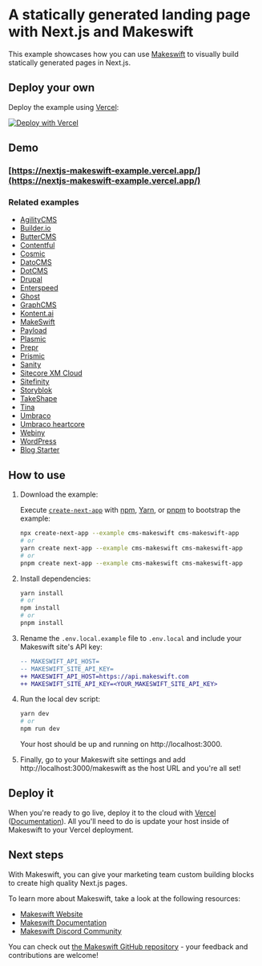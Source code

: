 # A statically generated landing page with Next.js and Makeswift

This example showcases how you can use [Makeswift](https://www.makeswift.com/) to visually build statically generated pages in Next.js.

## Deploy your own

Deploy the example using [Vercel](https://vercel.com?utm_source=github&utm_medium=readme&utm_campaign=next-example):

[![Deploy with Vercel](https://vercel.com/button)](https://vercel.com/new/clone?repository-url=https://github.com/vercel/next.js/tree/canary/examples/cms-makeswift&project-name=cms-makeswift&repository-name=cms-makeswift)

## Demo

### [https://nextjs-makeswift-example.vercel.app/](https://nextjs-makeswift-example.vercel.app/)

### Related examples

- [AgilityCMS](/examples/cms-agilitycms)
- [Builder.io](/examples/cms-builder-io)
- [ButterCMS](/examples/cms-buttercms)
- [Contentful](/examples/cms-contentful)
- [Cosmic](/examples/cms-cosmic)
- [DatoCMS](/examples/cms-datocms)
- [DotCMS](/examples/cms-dotcms)
- [Drupal](/examples/cms-drupal)
- [Enterspeed](/examples/cms-enterspeed)
- [Ghost](/examples/cms-ghost)
- [GraphCMS](/examples/cms-graphcms)
- [Kontent.ai](/examples/cms-kontent-ai)
- [MakeSwift](/examples/cms-makeswift)
- [Payload](/examples/cms-payload)
- [Plasmic](/examples/cms-plasmic)
- [Prepr](/examples/cms-prepr)
- [Prismic](/examples/cms-prismic)
- [Sanity](/examples/cms-sanity)
- [Sitecore XM Cloud](/examples/cms-sitecore-xmcloud)
- [Sitefinity](/examples/cms-sitefinity)
- [Storyblok](/examples/cms-storyblok)
- [TakeShape](/examples/cms-takeshape)
- [Tina](/examples/cms-tina)
- [Umbraco](/examples/cms-umbraco)
- [Umbraco heartcore](/examples/cms-umbraco-heartcore)
- [Webiny](/examples/cms-webiny)
- [WordPress](/examples/cms-wordpress)
- [Blog Starter](/examples/blog-starter)

## How to use

1. Download the example:

   Execute [`create-next-app`](https://github.com/vercel/next.js/tree/canary/packages/create-next-app) with [npm](https://docs.npmjs.com/cli/init), [Yarn](https://yarnpkg.com/lang/en/docs/cli/create/), or [pnpm](https://pnpm.io) to bootstrap the example:

   ```bash
   npx create-next-app --example cms-makeswift cms-makeswift-app
   # or
   yarn create next-app --example cms-makeswift cms-makeswift-app
   # or
   pnpm create next-app --example cms-makeswift cms-makeswift-app
   ```

2. Install dependencies:

   ```bash
   yarn install
   # or
   npm install
   # or
   pnpm install
   ```

3. Rename the `.env.local.example` file to `.env.local` and include your Makeswift site's API key:

   ```diff
   -- MAKESWIFT_API_HOST=
   -- MAKESWIFT_SITE_API_KEY=
   ++ MAKESWIFT_API_HOST=https://api.makeswift.com
   ++ MAKESWIFT_SITE_API_KEY=<YOUR_MAKESWIFT_SITE_API_KEY>
   ```

4. Run the local dev script:

   ```bash
   yarn dev
   # or
   npm run dev
   ```

   Your host should be up and running on http://localhost:3000.

5. Finally, go to your Makeswift site settings and add http://localhost:3000/makeswift as the host URL and you're all set!

## Deploy it

When you're ready to go live, deploy it to the cloud with [Vercel](https://vercel.com/new?utm_source=github&utm_medium=readme&utm_campaign=next-example) ([Documentation](https://nextjs.org/docs/deployment)). All you'll need to do is update your host inside of Makeswift to your Vercel deployment.

## Next steps

With Makeswift, you can give your marketing team custom building blocks to create high quality Next.js pages.

To learn more about Makeswift, take a look at the following resources:

- [Makeswift Website](https://www.makeswift.com/)
- [Makeswift Documentation](https://www.makeswift.com/docs/)
- [Makeswift Discord Community](https://discord.gg/dGNdF3Uzfz)

You can check out [the Makeswift GitHub repository](https://github.com/makeswift/makeswift) - your feedback and contributions are welcome!
